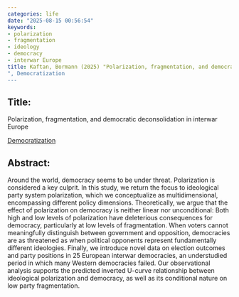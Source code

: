 ```yaml
---
categories: life
date: "2025-08-15 00:56:54"
keywords:
- polarization
- fragmentation
- ideology
- democracy
- interwar Europe
title: Kaftan, Bormann (2025) "Polarization, fragmentation, and democratic deconsolidation in interwar Europe
", Democratization
---
```

  
## Title:
Polarization, fragmentation, and democratic deconsolidation in interwar Europe 

[Democratization](https://www.tandfonline.com/doi/full/10.1080/13510347.2025.2537218)


## Abstract:

Around the world, democracy seems to be under threat. Polarization is considered a key culprit. In this study, we return the focus to ideological party system polarization, which we conceptualize as multidimensional, encompassing different policy dimensions. Theoretically, we argue that the effect of polarization on democracy is neither linear nor unconditional: Both high and low levels of polarization have deleterious consequences for democracy, particularly at low levels of fragmentation. When voters cannot meaningfully distinguish between government and opposition, democracies are as threatened as when political opponents represent fundamentally different ideologies. Finally, we introduce novel data on election outcomes and party positions in 25 European interwar democracies, an understudied period in which many Western democracies failed. Our observational analysis supports the predicted inverted U-curve relationship between ideological polarization and democracy, as well as its conditional nature on low party fragmentation.